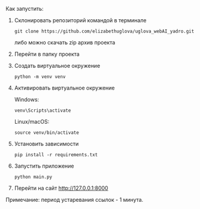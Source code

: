 Как запустить:
1. Склонировать репозиторий командой в терминале 
   
   ```git clone https://github.com/elizabethuglova/uglova_webAI_yadro.git```

   либо можно скачать zip архив проекта
2. Перейти в папку проекта 
3. Создать виртуальное окружение 
   
   ```python -m venv venv```
4. Активировать виртуальное окружение 
   
   Windows:
   
   ```venv\Scripts\activate```
   
   Linux/macOS:
   
   ```source venv/bin/activate```
5. Установить зависимости 

   ```pip install -r requirements.txt```
6. Запустить приложение
   
   ```python main.py```
7. Перейти на сайт
   http://127.0.0.1:8000

Примечание: период устаревания ссылок - 1 минута.
